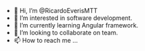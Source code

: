 - 👋 Hi, I’m @RicardoEverisMTT
- 👀 I’m interested in software development.
- 🌱 I’m currently learning Angular framework.
- 💞️ I’m looking to collaborate on team.
- 📫 How to reach me ...

<!---
RicardoEverisMTT/RicardoEverisMTT is a ✨ special ✨ repository because its `README.md` (this file) appears on your GitHub profile.
You can click the Preview link to take a look at your changes.
--->
